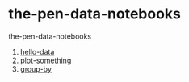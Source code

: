 # the-pen-data-notebooks
the-pen-data-notebooks

1. [hello-data](01-hello-data.ipynb)
2. [plot-something](02-plot-something.ipynb)
3. [group-by](03-group-by.ipynb)
